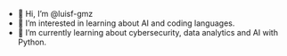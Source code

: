 - 👋 Hi, I’m @luisf-gmz
- 👀 I’m interested in learning about AI and coding languages.
- 🌱 I’m currently learning about cybersecurity, data analytics and AI with Python.

<!---
luisf-gmz/luisf-gmz is a ✨ special ✨ repository because its `README.md` (this file) appears on your GitHub profile.
You can click the Preview link to take a look at your changes.
--->
